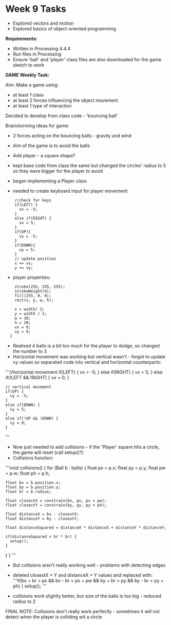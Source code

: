 # Week 9 Tasks
- Explored vectors and motion 
- Explored basics of object-oriented programming


**Requirements:**

- Written in Processing 4.4.4
- Run files in Processing
- Ensure 'ball' and 'player' class files are also downloaded for 
the game sketch to work



**GAME Weekly Task:**

Aim: Make a game using:
- at least 1 class
- at least 2 forces influencing the object movement
- at least 1 type of interaction


Decided to develop from class code - 'bouncing ball'


Brainstorming ideas for game:
- 2 forces acting on the bouncing balls - gravity and wind
- Aim of the game is to avoid the balls
- Add player - a square shape?

- kept base code from class the same but changed the circles' radius to 5 so they were bigger for the player to avoid
- began implementing a Player class
- needed to create keyboard input for player movement:
```  void update() {
    //check for keys
    if(LEFT) {
      vx = -5;
    }
    else if(RIGHT) {
      vx = 5;
    }
    if(UP){
      vy = -5;
    }
    if(DOWN){
      vy = 5;
    }
    // update position
    x += vx;
    y += vy;
```
- player properties:
```void display() {
    stroke(255, 255, 255);
    strokeWeight(4);
    fill(255, 0, 0);
    rect(x, y, w, h);
```
```Player() {
    x = width/ 2;
    y = width / 2;
    w = 30;
    h = 30;
    vx = 0;
    vy = 0;
  }
```

- Realised 4 balls is a bit too much for the player to dodge, so changed the number to 3 
- Horizontal movement was working but vertical wasn't - forgot to update vy values so separated code into vertical and horizontal counterparts:

'''//horizontal movement
    if(LEFT) {
      vx = -5;
    }
    else if(RIGHT) {
      vx = 5;
    }
    else if(!LEFT && !RIGHT) {
      vx = 0;
    }
    
    // vertical movement
    if(UP) {
      vy = -5;
    }
    else if(DOWN) {
      vy = 5;
    }
    else if(!UP && !DOWN) {
      vy = 0;
    }
'''

- Now just needed to add collisions - if the 'Player' square hits a circle, the game will reset (call setup()?)
- Collisions function: 

'''void collisions() {
  for (Ball b : balls) {
    float px = p.x;
    float py = p.y;
    float pw = p.w;
    float ph = p.h;
    
    float bx = b.position.x;
    float by = b.position.y;
    float br = b.radius;
    
    float closestX = constrain(bx, px, px + pw);
    float closestY = constrain(by, py, py + ph);
    
    float distanceX = bx - closestX;
    float distanceY = by - closestY;
    
    float distanceSquared = distanceX * distanceX + distanceY * distanceY;
    
    if(distanceSquared < br * br) {
      setup();
    }
  }
}
'''

- But collisions aren't really working well - problems with detecting edges 
- deleted closestX + Y and distanceX + Y values and replaced with:
'''if(bx + br > px && bx - br < px + pw &&
       by + br > py && by - br < py + ph) {
      setup();
      '''

- collisions work slightly better, but size of the balls is too big - reduced radius to 2 


FINAL NOTE: Collisions don't really work perfectly - sometimes it will not detect when the player is colliding wit a circle